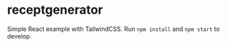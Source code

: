 # receptgenerator

Simple React example with TailwindCSS. Run `npm install` and `npm start` to develop.
